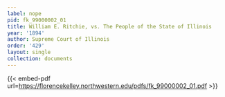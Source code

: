 ```yaml
---
label: nope
pid: fk_99000002_01
title: William E. Ritchie, vs. The People of the State of Illinois
year: '1894'
author: Supreme Court of Illinois
order: '429'
layout: single
collection: documents
---
```



{{< embed-pdf url=https://florencekelley.northwestern.edu/pdfs/fk_99000002_01.pdf >}}